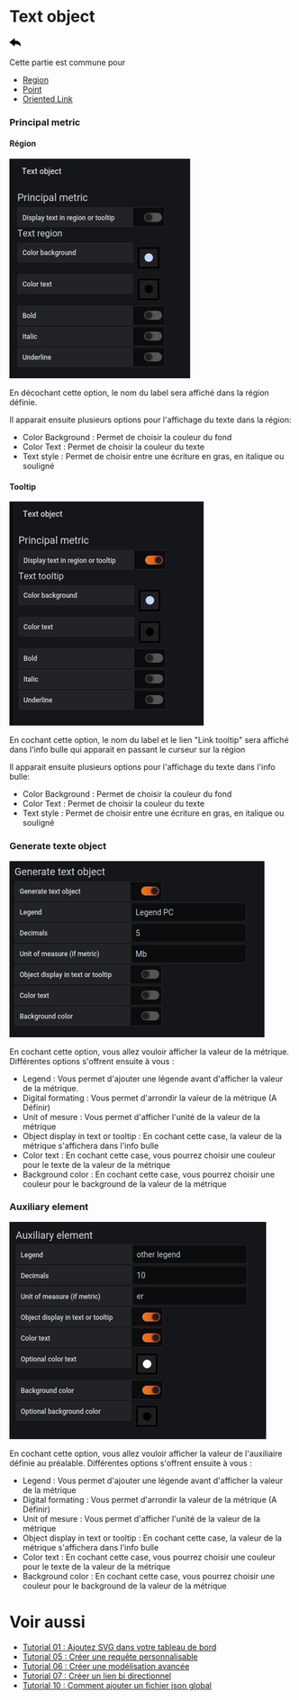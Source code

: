 # Text object

[![](../../screenshots/other/Go-back.png)](coordinates.md)

Cette partie est commune pour

- [Region](coordinates-space-region.md)
- [Point](coordinates-space-point.md)
- [Oriented Link](coordinates-space-link.md)

### Principal metric

#### Région

![text object](../../screenshots/editor/coordinates/text-object/textobject-principal-region.jpg)

En décochant cette option, le nom du label sera affiché dans la région définie.

Il apparait ensuite plusieurs options pour l'affichage du texte dans la région:

- Color Background : Permet de choisir la couleur du fond
- Color Text : Permet de choisir la couleur du texte
- Text style : Permet de choisir entre une écriture en gras, en italique ou souligné

#### Tooltip

![text object](../../screenshots/editor/coordinates/text-object/textobject-principal-tooltips.jpg)

En cochant cette option, le nom du label et le lien "Link tooltip" sera affiché dans l'info bulle qui apparait en passant le curseur sur la région

Il apparait ensuite plusieurs options pour l'affichage du texte dans l'info bulle:

- Color Background : Permet de choisir la couleur du fond
- Color Text : Permet de choisir la couleur du texte
- Text style : Permet de choisir entre une écriture en gras, en italique ou souligné

### Generate texte object

![text object](../../screenshots/editor/coordinates/text-object/textobject-generate.jpg)

En cochant cette option, vous allez vouloir afficher la valeur de la métrique. Différentes options s'offrent ensuite à vous :

- Legend : Vous permet d'ajouter une légende avant d'afficher la valeur de la métrique.
- Digital formating : Vous permet d'arrondir la valeur de la métrique (A Définir)
- Unit of mesure : Vous permet d'afficher l'unité de la valeur de la métrique
- Object display in text or tooltip : En cochant cette case, la valeur de la métrique s'affichera dans l'info bulle
- Color text : En cochant cette case, vous pourrez choisir une couleur pour le texte de la valeur de la métrique
- Background color : En cochant cette case, vous pourrez choisir une couleur pour le background de la valeur de la métrique

### Auxiliary element

![text object](../../screenshots/editor/coordinates/text-object/textobject-auxiliary.jpg)

En cochant cette option, vous allez vouloir afficher la valeur de l'auxiliaire définie au préalable. Différentes options s'offrent ensuite à vous :

- Legend : Vous permet d'ajouter une légende avant d'afficher la valeur de la métrique
- Digital formating : Vous permet d'arrondir la valeur de la métrique (A Définir)
- Unit of mesure : Vous permet d'afficher l'unité de la valeur de la métrique
- Object display in text or tooltip : En cochant cette case, la valeur de la métrique s'affichera dans l'info bulle
- Color text : En cochant cette case, vous pourrez choisir une couleur pour le texte de la valeur de la métrique
- Background color : En cochant cette case, vous pourrez choisir une couleur pour le background de la valeur de la métrique


# Voir aussi

- [Tutorial 01 : Ajoutez SVG dans votre tableau de bord](../demo/tutorial01.md)
- [Tutorial 05 : Créer une requête personnalisable](../demo/tutorial05.md)
- [Tutorial 06 : Créer une modélisation avancée](../demo/tutorial06.md)
- [Tutorial 07 : Créer un lien bi directionnel](../demo/tutorial07.md)
- [Tutorial 10 : Comment ajouter un fichier json global](../demo/tutorial10.md)
